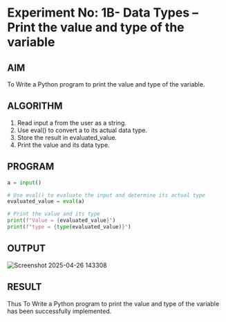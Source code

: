 # Experiment No: 1B- Data Types – Print the value and type of the variable

## AIM  
To Write a Python program to print the value and type of the variable.

## ALGORITHM  
1. Read input a from the user as a string.
2. Use eval() to convert a to its actual data type.
3. Store the result in evaluated_value.
4. Print the value and its data type.

## PROGRAM
```python
a = input()

# Use eval() to evaluate the input and determine its actual type
evaluated_value = eval(a)

# Print the value and its type
print(f"Value = {evaluated_value}")
print(f"type = {type(evaluated_value)}")

```
## OUTPUT
![Screenshot 2025-04-26 143308](https://github.com/user-attachments/assets/f0505a59-f5d2-4b8e-baf8-05036661ebfe)

## RESULT
Thus To Write a Python program to print the value and type of the variable has been successfully implemented.
